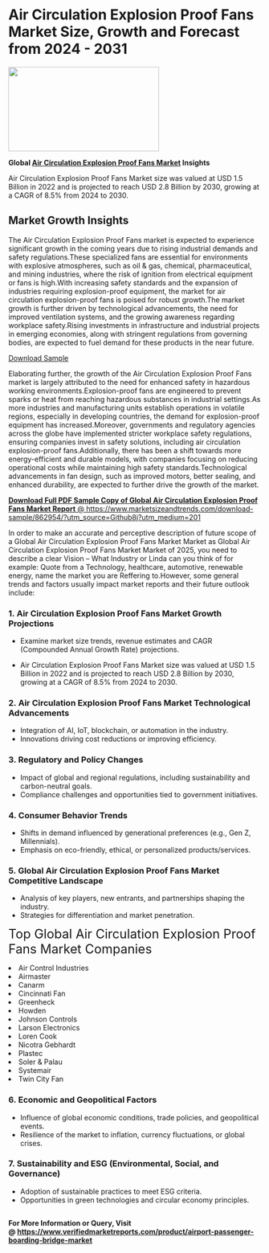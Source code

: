 <H1>Air Circulation Explosion Proof Fans Market Size, Growth and Forecast from 2024 - 2031</H1><img class="aligncenter size-medium wp-image-584254" src="https://thirdeyenews.in/wp-content/uploads/2024/09/Global-Market-Research-300x168.jpeg" alt="" width="300" height="168" /><p><strong>Global&nbsp;<a href="https://www.marketsizeandtrends.com/download-sample/862954/?utm_source=Github8j?utm_medium=201">Air Circulation Explosion Proof Fans Market</a> Insights</strong></p><p>Air Circulation Explosion Proof Fans Market size was valued at USD 1.5 Billion in 2022 and is projected to reach USD 2.8 Billion by 2030, growing at a CAGR of 8.5% from 2024 to 2030.</p><p><h2>Market Growth Insights</h2> <p>The Air Circulation Explosion Proof Fans market is expected to experience significant growth in the coming years due to rising industrial demands and safety regulations.These specialized fans are essential for environments with explosive atmospheres, such as oil & gas, chemical, pharmaceutical, and mining industries, where the risk of ignition from electrical equipment or fans is high.With increasing safety standards and the expansion of industries requiring explosion-proof equipment, the market for air circulation explosion-proof fans is poised for robust growth.The market growth is further driven by technological advancements, the need for improved ventilation systems, and the growing awareness regarding workplace safety.Rising investments in infrastructure and industrial projects in emerging economies, along with stringent regulations from governing bodies, are expected to fuel demand for these products in the near future.</p> <p><a href="#">Download Sample</a></p> <p>Elaborating further, the growth of the Air Circulation Explosion Proof Fans market is largely attributed to the need for enhanced safety in hazardous working environments.Explosion-proof fans are engineered to prevent sparks or heat from reaching hazardous substances in industrial settings.As more industries and manufacturing units establish operations in volatile regions, especially in developing countries, the demand for explosion-proof equipment has increased.Moreover, governments and regulatory agencies across the globe have implemented stricter workplace safety regulations, ensuring companies invest in safety solutions, including air circulation explosion-proof fans.Additionally, there has been a shift towards more energy-efficient and durable models, with companies focusing on reducing operational costs while maintaining high safety standards.Technological advancements in fan design, such as improved motors, better sealing, and enhanced durability, are expected to further drive the growth of the market.</p> <p><a href="#"></p><p><span class=""><strong>Download Full PDF Sample Copy of Global Air Circulation Explosion Proof Fans Market Report</strong> @ <a href="https://www.marketsizeandtrends.com/download-sample/862954/?utm_source=Github8j?utm_medium=201" target="_blank">https://www.marketsizeandtrends.com/download-sample/862954/?utm_source=Github8j?utm_medium=201</a></span></p><p>In order to make an accurate and perceptive description of future scope of a Global&nbsp;Air Circulation Explosion Proof Fans Market Market as Global&nbsp;Air Circulation Explosion Proof Fans Market Market of 2025, you need to describe a clear Vision &ndash; What Industry or Linda can you think of for example: Quote from a Technology, healthcare, automotive, renewable energy, name the market you are Reffering to.However, some general trends and factors usually impact market reports and their future outlook include:</p><h3>1.&nbsp;<strong>Air Circulation Explosion Proof Fans Market Growth Projections</strong></h3><ul><li>Examine market size trends, revenue estimates and CAGR (Compounded Annual Growth Rate) projections.</li><li><p>Air Circulation Explosion Proof Fans Market size was valued at USD 1.5 Billion in 2022 and is projected to reach USD 2.8 Billion by 2030, growing at a CAGR of 8.5% from 2024 to 2030.</p></li></ul><h3>2.&nbsp;<strong>Air Circulation Explosion Proof Fans Market Technological Advancements</strong></h3><ul><li>Integration of AI, IoT, blockchain, or automation in the industry.</li><li>Innovations driving cost reductions or improving efficiency.</li></ul><h3>3.&nbsp;<strong>Regulatory and Policy Changes</strong></h3><ul><li>Impact of global and regional regulations, including sustainability and carbon-neutral goals.</li><li>Compliance challenges and opportunities tied to government initiatives.</li></ul><h3>4.&nbsp;<strong>Consumer Behavior Trends</strong></h3><ul><li>Shifts in demand influenced by generational preferences (e.g., Gen Z, Millennials).</li><li>Emphasis on eco-friendly, ethical, or personalized products/services.</li></ul><h3>5.&nbsp;<strong>Global Air Circulation Explosion Proof Fans Market Competitive Landscape</strong></h3><ul><li>Analysis of key players, new entrants, and partnerships shaping the industry.</li><li>Strategies for differentiation and market penetration.</li></ul><p data-pm-slice="1 1 []"><span style="color: inherit; font-family: inherit; font-size: 25px;">Top Global Air Circulation Explosion Proof Fans Market Companies</span></p><div class="" data-test-id=""><p><li>Air Control Industries</li><li> Airmaster</li><li> Canarm</li><li> Cincinnati Fan</li><li> Greenheck</li><li> Howden</li><li> Johnson Controls</li><li> Larson Electronics</li><li> Loren Cook</li><li> Nicotra Gebhardt</li><li> Plastec</li><li> Soler & Palau</li><li> Systemair</li><li> Twin City Fan</li></p></div><h3>6.&nbsp;<strong>Economic and Geopolitical Factors</strong></h3><ul><li>Influence of global economic conditions, trade policies, and geopolitical events.</li><li>Resilience of the market to inflation, currency fluctuations, or global crises.</li></ul><h3>7.&nbsp;<strong>Sustainability and ESG (Environmental, Social, and Governance)</strong></h3><ul><li>Adoption of sustainable practices to meet ESG criteria.</li><li>Opportunities in green technologies and circular economy principles.</li></ul><h2><strong style="font-size: 14px;">For More Information or Query, Visit @&nbsp;</strong><a style="background-color: #ffffff; font-size: 14px;" href="https://www.marketsizeandtrends.com/report/air-circulation-explosion-proof-fans-market/" target="_blank">https://www.verifiedmarketreports.com/product/airport-passenger-boarding-bridge-market</a></h2>